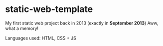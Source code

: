 # static-web-template
My first static web project back in 2013 (exactly in **September 2013**) Aww, what a memory!

Languages used: HTML, CSS + JS
